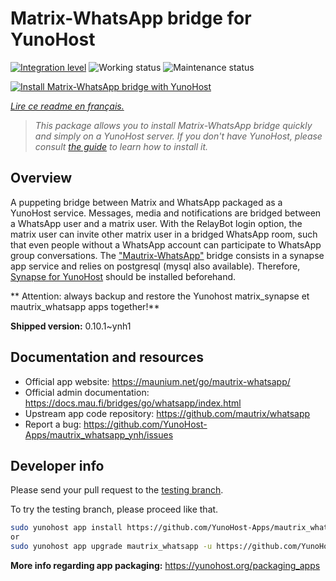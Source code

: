 <!--
N.B.: This README was automatically generated by https://github.com/YunoHost/apps/tree/master/tools/README-generator
It shall NOT be edited by hand.
-->

# Matrix-WhatsApp bridge for YunoHost

[![Integration level](https://dash.yunohost.org/integration/mautrix_whatsapp.svg)](https://dash.yunohost.org/appci/app/mautrix_whatsapp) ![Working status](https://ci-apps.yunohost.org/ci/badges/mautrix_whatsapp.status.svg) ![Maintenance status](https://ci-apps.yunohost.org/ci/badges/mautrix_whatsapp.maintain.svg)

[![Install Matrix-WhatsApp bridge with YunoHost](https://install-app.yunohost.org/install-with-yunohost.svg)](https://install-app.yunohost.org/?app=mautrix_whatsapp)

*[Lire ce readme en français.](./README_fr.md)*

> *This package allows you to install Matrix-WhatsApp bridge quickly and simply on a YunoHost server.
If you don't have YunoHost, please consult [the guide](https://yunohost.org/#/install) to learn how to install it.*

## Overview

A puppeting bridge between Matrix and WhatsApp packaged as a YunoHost service.
Messages, media and notifications are bridged between a WhatsApp user and a matrix user.
With the RelayBot login option, the matrix user can invite other matrix user in a bridged WhatsApp room, such that even people without a WhatsApp account can participate to WhatsApp group conversations.
The ["Mautrix-WhatsApp"](https://docs.mau.fi/bridges/go/whatsapp/index.html) bridge consists in a synapse app service and relies on postgresql (mysql also available).
Therefore, [Synapse for YunoHost](https://github.com/YunoHost-Apps/synapse_ynh) should be installed beforehand.

** Attention: always backup and restore the Yunohost matrix_synapse et mautrix_whatsapp apps together!**


**Shipped version:** 0.10.1~ynh1
## Documentation and resources

* Official app website: <https://maunium.net/go/mautrix-whatsapp/>
* Official admin documentation: <https://docs.mau.fi/bridges/go/whatsapp/index.html>
* Upstream app code repository: <https://github.com/mautrix/whatsapp>
* Report a bug: <https://github.com/YunoHost-Apps/mautrix_whatsapp_ynh/issues>

## Developer info

Please send your pull request to the [testing branch](https://github.com/YunoHost-Apps/mautrix_whatsapp_ynh/tree/testing).

To try the testing branch, please proceed like that.

``` bash
sudo yunohost app install https://github.com/YunoHost-Apps/mautrix_whatsapp_ynh/tree/testing --debug
or
sudo yunohost app upgrade mautrix_whatsapp -u https://github.com/YunoHost-Apps/mautrix_whatsapp_ynh/tree/testing --debug
```

**More info regarding app packaging:** <https://yunohost.org/packaging_apps>
